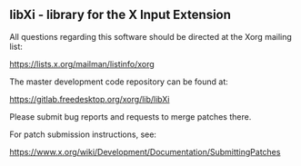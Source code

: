 libXi - library for the X Input Extension
-----------------------------------------

All questions regarding this software should be directed at the
Xorg mailing list:

  https://lists.x.org/mailman/listinfo/xorg

The master development code repository can be found at:

  https://gitlab.freedesktop.org/xorg/lib/libXi

Please submit bug reports and requests to merge patches there.

For patch submission instructions, see:

  https://www.x.org/wiki/Development/Documentation/SubmittingPatches

